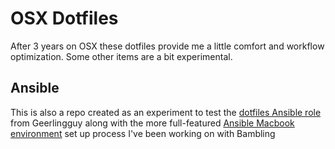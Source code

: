 # OSX Dotfiles
After 3 years on OSX these dotfiles
provide me a little comfort and
workflow optimization. Some other items
are a bit experimental.

## Ansible
This is also a repo created as an experiment
to test the [dotfiles Ansible role](https://github.com/geerlingguy/ansible-role-dotfiles)
from Geerlingguy along with the more
full-featured [Ansible Macbook environment](https://github.com/smbambling/ansible-macbook-environment)
set up process I've been working on with Bambling
